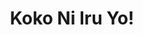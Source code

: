 --- 
title: "Koko Ni Iru Yo!"
publishdate: "2019-5-19T16:48:46+02:00"
src: "https://365manga.net/manga/koko-ni-iru-yo"
image: "https://data.365manga.net/images/thumbnails/19276-koko-ni-iru-yo.jpg"
description: "From Nagareboshi Manga: Hikage is a reclusive 8th grader who no one seems to notice. She finds comfort in her blog, and the people who comment on it. Everything changes one day when two cute boys notice her. These boys are the most popular kids in the entire school. When one of them tells her something that she's always wanted to hear, she might not be as invisible as she…"
---